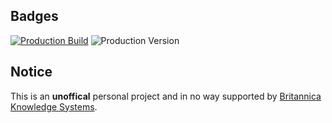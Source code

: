 ## Badges
[![Production Build](https://github.com/BaTarrY/FoxHelper/actions/workflows/Build%20and%20Publish.yml/badge.svg?branch=Production)](https://github.com/BaTarrY/FoxHelper/actions/workflows/Build%20and%20Publish.yml)
![Production Version](https://img.shields.io/powershellgallery/v/FoxHelper?color=Green&label=Version%20&style=for-the-badge)

## Notice
This is an **unoffical** personal project and in no way supported by [Britannica Knowledge Systems](https://www.britannica-ks.com).
